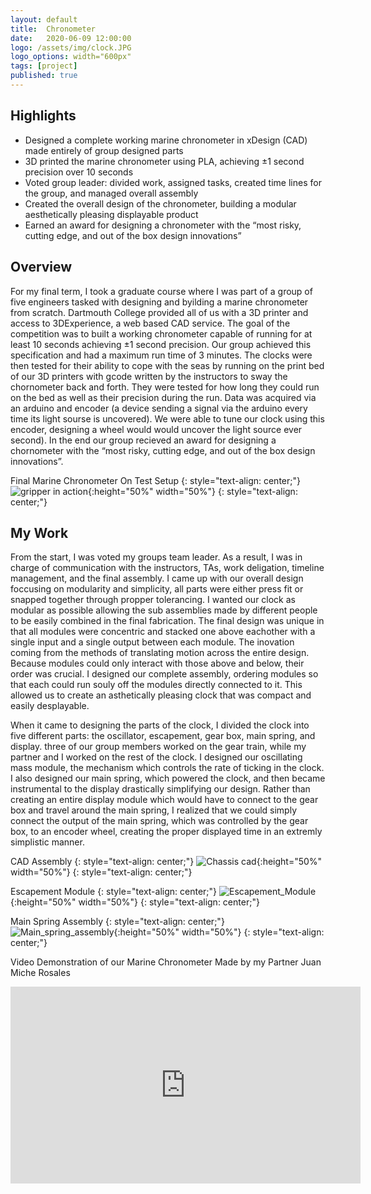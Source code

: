 ```yaml
---
layout: default
title:  Chronometer
date:   2020-06-09 12:00:00
logo: /assets/img/clock.JPG
logo_options: width="600px"
tags: [project]
published: true
---
```


## Highlights
- Designed a complete working marine chronometer in xDesign (CAD) made entirely of group designed parts
- 3D printed the marine chronometer using PLA, achieving ±1 second precision over 10 seconds
- Voted group leader: divided work, assigned tasks, created time lines for the group, and managed overall assembly
- Created the overall design of the chronometer, building a modular aesthetically pleasing displayable product
- Earned an award for designing a chronometer with the “most risky, cutting edge, and out of the box design innovations”


## Overview
For my final term, I took a graduate course where I was part of a group of five engineers tasked with designing and byilding
a marine chronometer from scratch. Dartmouth College provided all of us with a 3D printer and access to 3DExperience, a
web based CAD service. The goal of the competition was to built a working chronometer capable of running for at least 10 seconds
achieving ±1 second precision. Our group achieved this specification and had a maximum run time of 3 minutes.
The clocks were then tested for their ability to cope with the seas by running on the print 
bed of our 3D printers with gcode written by the instructors to sway the chornometer back and forth. They were tested for
how long they could run on the bed as well as their precision during the run. Data was acquired via an arduino and encoder 
(a device sending a signal via the arduino every time its light sourse is uncovered). We were able to tune our clock using 
this encoder, designing a wheel would would uncover the light source ever second). In the end our group recieved an award
for designing a chornometer with the “most risky, cutting edge, and out of the box design innovations”.


Final Marine Chronometer On Test Setup
{: style="text-align: center;"}
![gripper in action](/assets/img/clock.JPG){:height="50%" width="50%"}
{: style="text-align: center;"}

## My Work
From the start, I was voted my groups team leader. As a result, I was in charge of communication with the instructors, TAs,
work deligation, timeline management, and the final assembly. I came up with our overall design foccusing on modularity
and simplicity, all parts were either press fit or snapped together through propper tolerancing. I wanted our clock as modular
as possible allowing the sub assemblies made by different people to be easily combined in the final fabrication.
The final design was unique in that all modules were concentric and stacked one above eachother with a single input and
a single output between each module. The inovation coming from the methods of translating motion across the entire design. 
Because modules could only interact with those above and below, their order was crucial. I designed our complete assembly, 
ordering modules so that each could run souly off the modules directly connected to it. This allowed us to create an 
asthetically pleasing clock that was compact and easily desplayable.

When it came to designing the parts of the clock, I divided the clock into five different parts: the oscillator, 
escapement, gear box, main spring, and display. three of our group members worked on the gear train, while my partner and I worked on the rest of the clock. 
I designed our oscillating mass module, the mechanism which controls the rate of ticking in the clock. I also designed our 
main spring, which powered the clock, and then became instrumental to the display drastically simplifying our design. Rather 
than creating an entire display module which would have to connect to the gear box and travel around the main spring,
I realized that we could simply connect the output of the main spring, which was controlled by the gear box,
to an encoder wheel, creating the proper displayed time in an extremly simplistic manner. 

CAD Assembly
{: style="text-align: center;"}
![Chassis cad](/assets/img/assembly.png){:height="50%" width="50%"}
{: style="text-align: center;"}

Escapement Module
{: style="text-align: center;"}
![Escapement_Module](/assets/img/oscillator.png){:height="50%" width="50%"}
{: style="text-align: center;"}

Main Spring Assembly
{: style="text-align: center;"}
![Main_spring_assembly](/assets/img/spring.png){:height="50%" width="50%"}
{: style="text-align: center;"}

Video Demonstration of our Marine Chronometer Made by my Partner Juan Miche Rosales
<iframe width="560" height="315" src="https://www.youtube.com/embed/WmkQ7Sj34JA" frameborder="0" allow="accelerometer; autoplay; encrypted-media; gyroscope; picture-in-picture" allowfullscreen></iframe>

